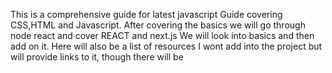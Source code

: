 This is a comprehensive guide for latest javascript Guide covering CSS,HTML and Javascript.
After covering the basics we will go through node react and cover REACT and next.js
We will look into basics and then add on it.
Here will also be a list of resources I wont add into the project but will provide links to it, though there will be 